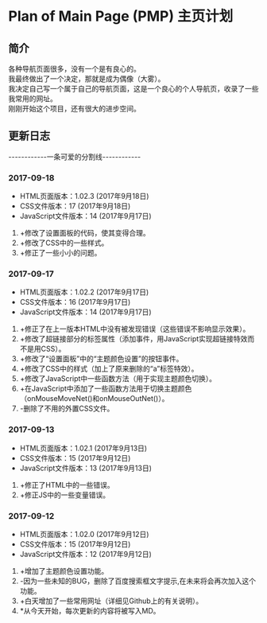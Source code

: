 # Plan of Main Page (PMP) 主页计划
## 简介
各种导航页面很多，没有一个是有良心的。  
我最终做出了一个决定，那就是成为偶像（大雾）。  
我决定自己写一个属于自己的导航页面，这是一个良心的个人导航页，收录了一些我常用的网址。  
刚刚开始这个项目，还有很大的进步空间。
## 更新日志
------------一条可爱的分割线------------
### 2017-09-18
* HTML页面版本：1.02.3 (2017年9月18日)
* CSS文件版本：17 (2017年9月18日)
* JavaScript文件版本：14 (2017年9月17日)
1. +修改了设置面板的代码，使其变得合理。
2. +修改了CSS中的一些样式。
3. +修正了一些小小的问题。

### 2017-09-17
* HTML页面版本：1.02.2 (2017年9月17日)  
* CSS文件版本：16 (2017年9月17日)  
* JavaScript文件版本：14 (2017年9月17日)
1. +修正了在上一版本HTML中没有被发现错误（这些错误不影响显示效果）。
2. +修改了超链接部分的标签属性（添加事件，用JavaScript实现超链接特效而不是用CSS）。
3. +修改了“设置面板”中的“主题颜色设置”的按钮事件。
4. +修改了CSS中的样式（加上了原来删除的“a”标签特效）。
5. +修改了JavaScript中一些函数方法（用于实现主题颜色切换）。
6. +在JavaScript中添加了一些函数方法用于切换主题颜色（onMouseMoveNet()和onMouseOutNet()）。
7. -删除了不用的外置CSS文件。

### 2017-09-13
* HTML页面版本：1.02.1 (2017年9月13日)  
* CSS文件版本：15 (2017年9月12日)  
* JavaScript文件版本：13 (2017年9月13日)
1. +修正了HTML中的一些错误。
2. +修正JS中的一些变量错误。

### 2017-09-12
* HTML页面版本：1.02.0 (2017年9月12日)  
* CSS文件版本：15 (2017年9月12日)  
* JavaScript文件版本：12 (2017年9月12日)   
1. +增加了主题颜色设置功能。
2. -因为一些未知的BUG，删除了百度搜索框文字提示,在未来将会再次加入这个功能。
3. +白天增加了一些常用网址（详细见Github上的有关说明）。
4. *从今天开始，每次更新的内容将被写入MD。
